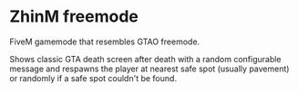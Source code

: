 # ZhinM freemode

FiveM gamemode that resembles GTAO freemode.

Shows classic GTA death screen after death with a random configurable message and
respawns the player at nearest safe spot (usually pavement) or randomly if a safe spot couldn't be found.
